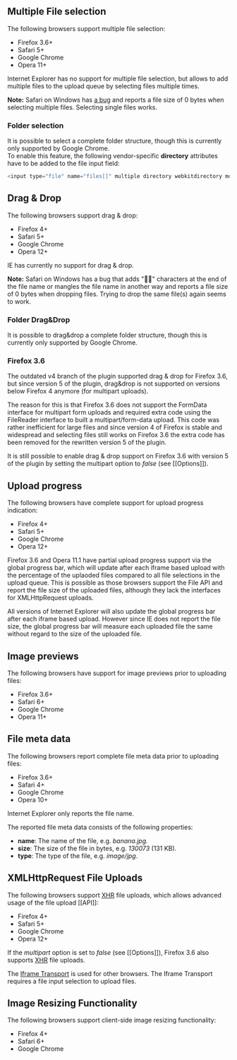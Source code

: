## Multiple File selection
The following browsers support multiple file selection:

* Firefox 3.6+
* Safari 5+
* Google Chrome
* Opera 11+

Internet Explorer has no support for multiple file selection, but allows to add multiple files to the upload queue by selecting files multiple times.

**Note:**
Safari on Windows has [a bug](http://stackoverflow.com/questions/7231054/file-input-size-issue-in-safari-for-multiple-file-selection) and reports a file size of 0 bytes when selecting multiple files. Selecting single files works.

### Folder selection
It is possible to select a complete folder structure, though this is currently only supported by Google Chrome.  
To enable this feature, the following vendor-specific **directory** attributes have to be added to the file input field:

```js
<input type="file" name="files[]" multiple directory webkitdirectory mozdirectory>
```

## Drag & Drop
The following browsers support drag & drop:

* Firefox 4+
* Safari 5+
* Google Chrome
* Opera 12+

IE has currently no support for drag & drop.

**Note:**
Safari on Windows has a bug that adds "￿" characters at the end of the file name or mangles the file name in another way and reports a file size of 0 bytes when dropping files. Trying to drop the same file(s) again seems to work.

### Folder Drag&Drop
It is possible to drag&drop a complete folder structure, though this is currently only supported by Google Chrome.

### Firefox 3.6
The outdated v4 branch of the plugin supported drag & drop for Firefox 3.6, but since version 5 of the plugin, drag&drop is not supported on versions below Firefox 4 anymore (for multipart uploads).

The reason for this is that Firefox 3.6 does not support the FormData interface for multipart form uploads and required extra code using the FileReader interface to built a multipart/form-data upload. This code was rather inefficient for large files and since version 4 of Firefox is stable and widespread and selecting files still works on Firefox 3.6 the extra code has been removed for the rewritten version 5 of the plugin.

It is still possible to enable drag & drop support on Firefox 3.6 with version 5 of the plugin by setting the multipart option to *false* (see [[Options]]).

## Upload progress
The following browsers have complete support for upload progress indication:

* Firefox 4+
* Safari 5+
* Google Chrome
* Opera 12+

Firefox 3.6 and Opera 11.1 have partial upload progress support via the global progress bar, which will update after each iframe based upload with the percentage of the uplaoded files compared to all file selections in the upload queue. This is possible as those browsers support the File API and report the file size of the uploaded files, although they lack the interfaces for XMLHttpRequest uploads.

All versions of Internet Explorer will also update the global progress bar after each iframe based upload. However since IE does not report the file size, the global progress bar will measure each uploaded file the same without regard to the size of the uploaded file.

## Image previews
The following browsers have support for image previews prior to uploading files:

* Firefox 3.6+
* Safari 6+
* Google Chrome
* Opera 11+

## File meta data
The following browsers report complete file meta data prior to uploading files:

* Firefox 3.6+
* Safari 4+
* Google Chrome
* Opera 10+

Internet Explorer only reports the file name.

The reported file meta data consists of the following properties:

* **name**: The name of the file, e.g. *banana.jpg*.
* **size**: The size of the file in bytes, e.g. *130073* (131 KB).
* **type**: The type of the file, e.g. *image/jpg*.

## XMLHttpRequest File Uploads
The following browsers support [XHR](https://developer.mozilla.org/en/XmlHttpRequest) file uploads, which allows advanced usage of the file upload [[API]]:

* Firefox 4+
* Safari 5+
* Google Chrome
* Opera 12+

If the *multipart* option is set to *false* (see [[Options]]), Firefox 3.6 also supports [XHR](https://developer.mozilla.org/en/XmlHttpRequest) file uploads.

The [Iframe Transport](https://github.com/blueimp/jQuery-File-Upload/blob/master/js/jquery.iframe-transport.js#files) is used for other browsers. The Iframe Transport requires a file input selection to upload files.

## Image Resizing Functionality

The following browsers support client-side image resizing functionality:

* Firefox 4+
* Safari 6+
* Google Chrome